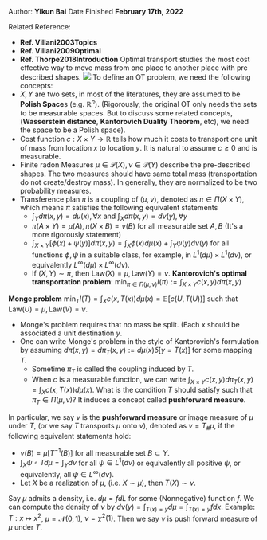 Author: **Yikun Bai**
Date Finished **February 17th, 2022**

Related Reference:
- **Ref. Villani2003Topics**
- **Ref. Villani2009Optimal**
- **Ref. Thorpe2018Introduction**
Optimal transport studies the most cost effective way to move mass from one place to another place with pre described shapes.
![](https://firebasestorage.googleapis.com/v0/b/firescript-577a2.appspot.com/o/imgs%2Fapp%2FResearch_Collection%2Fe7YN95Hvqw.png?alt=media&token=25e767d8-bf24-4e86-95d0-1d7fa6610bf9)
To define an OT problem, we need the following concepts:
- $X,Y$ are two sets, in most of the literatures, they are assumed to be **Polish Space**s (e.g. $\mathbb{R}^n$).
(Rigorously, the original OT only needs the sets to be measurable spaces. But to discuss some related concepts, (**Wasserstein distance**, **Kantorovich Duality Theorem**, etc), we need the space to be a Polish space).
- Cost function $c: X\times Y\to \mathbb{R}$ tells how much it costs to transport one unit of mass from location $x$ to location $y$. It is natural to assume $c\ge 0$ and is measurable.
- Finite radon Measures $\mu\in \mathcal{P}(X),\nu\in \mathcal{P}(Y)$ describe the pre-described shapes. The two measures should have same total mass (transportation do not create/destroy mass). In generally, they are normalized to be two probability measures.
- Transference plan $\pi$ is a coupling of $(\mu,\nu)$, denoted as $\pi\in\Pi(X\times Y)$, which means $\pi$ satisfies the following equivalent statements
    - $\int_Y d\pi(x,y)=d\mu(x), \forall x$ and $\int_X d\pi(x,y)=d\nu(y), \forall y$
    - $\pi(A\times Y)=\mu(A),\pi(X\times B)=\nu(B)$ for all measurable set $A,B$  (It's a more rigorously statement)
    - $\int_{X\times Y}[\phi(x)+\psi(y)]d\pi(x,y)=\int_X \phi(x)d\mu(x)+\int_Y\psi (y)d\nu(y)$ for all functions $\phi,\psi$ in a suitable class, for example, in $L^1(d\mu)\times L^1(d\nu)$, or equivalently $L^\infty(d\mu)\times L^\infty(d\nu)$.
    - If $(X,Y)\sim \pi$, then $\text{Law}(X)=\mu, \text{Law}(Y)=\nu$.
**Kantorovich's optimal transportation problem**:
$\min_{\pi\in\Pi(\mu,\nu)} I(\pi):=\int_{X\times Y}c(x,y)d\pi(x,y)$

**Monge problem**
$\min_T I(T)=\int_X c(x,T(x))d\mu(x)=\mathbb{E}[c(U,T(U))]$ such that $\text{Law}(U)=\mu,\text{Law}(V)=\nu$.
- Monge's problem requires that no mass be split. (Each x should be associated a unit destination $y$.
- One can write Monge's problem in the style of Kantorovich's formulation by assuming
$d\pi(x,y)=d\pi_T(x,y):=d\mu(x)\delta[y=T(x)]$ for some mapping $T$.
    - Sometime $\pi_T$ is called the coupling induced by $T$.
    - When $c$ is a measurable function, we can write
$\int_{X\times Y}c(x,y)d\pi_T(x,y)=\int_Xc(x,T(x))d\mu(x)$.
What is the condition $T$ should satisfy such that $\pi_T\in\Pi(\mu,\nu)$? It induces a concept called **pushforward measure**. 

In particular, we say $\nu$ is the **pushforward measure** or image measure of $\mu$ under $T$, (or we say $T$ transports $\mu$ onto $\nu$), denoted as $\nu=T_\# \mu$, if the following equivalent statements hold:
- $\nu(B)=\mu[T^{-1}(B)]$ for all measurable set $B\subset Y$.
- $\int_X \psi\circ Td\mu=\int_Y d\nu$ for all $\psi \in L^1(d\nu)$ or equivalently all positive $\psi$, or equivalently, all $\psi \in L^\infty(d\nu)$.
- Let $X$ be a realization of $\mu$, (i.e. $X\sim \mu$), then $T(X)\sim \nu$.

Say $\mu$ admits a density, i.e. $d\mu=f dL$ for some (Nonnegative) function $f$. We can compute the density of $\nu$ by
$d\nu(y) =\int_{T(x)=y}d\mu=\int_{T(x)=y}f dx$.
Example: $T:x\mapsto x^2$, $\mu=\mathcal{N}(0,1)$, $\nu=\chi^2(1)$. Then we say $\nu$ is push forward measure of $\mu$ under $T$.
